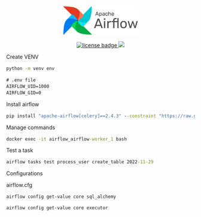 <div align="center">
  <div align="center">
      <img width="200px" src="./airflow.png" 
      alt="Roomer"/>
  </div>
  <p align="center">
    <a href="https://github.com/eocode/Cerebro-Bot/blob/master/LICENSE" target="__blank">
      	<img src="https://img.shields.io/badge/License-GPLV3-blue.svg"  alt="license badge"/>
    </a>
    <a href="https://github.com/ambv/black" target="__blank">
        <img src="https://img.shields.io/badge/code%20style-black-000000.svg" />
    </a>
  </p>
</div>

Create VENV

```cmd
python -m venv env
```

```cmd
# .env file
AIRFLOW_UID=1000
AIRFLOW_GID=0
```

Install airflow

```cmd
pip install "apache-airflow[celery]==2.4.3" --constraint "https://raw.githubusercontent.com/apache/airflow/constraints-2.4.3/constraints-3.7.txt"
```

Manage commands

```cmd
docker exec -it airflow_airflow-worker_1 bash
```

Test a task
```cmd
airflow tasks test process_user create_table 2022-11-29
```

Configurations

airflow.cfg

```
airflow config get-value core sql_alchemy
```

```
airflow config get-value core executor
```